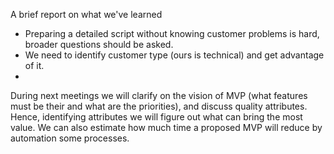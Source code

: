 A brief report on what we've learned

- Preparing a detailed script without knowing customer problems is hard, broader questions should be asked.
- We need to identify customer type (ours is technical) and get advantage of it.
- 

During next meetings we will clarify on the vision of MVP (what features must be their and what are the priorities), and discuss quality attributes. Hence, identifying attributes we will figure out what can bring the most value. We can also estimate how much time a proposed MVP will reduce by automation some processes.

